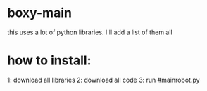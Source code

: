 # boxy-main
this uses a lot of python libraries.
I'll add a list of them all
# how to install:
1: download all libraries
2: download all code
3: run #mainrobot.py
